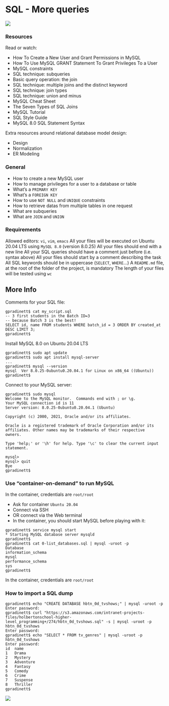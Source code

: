 # SQL - More queries
![](https://s3.amazonaws.com/intranet-projects-files/holbertonschool-higher-level_programming+/274/66988091.jpg)
### Resources

Read or watch:

- How To Create a New User and Grant Permissions in MySQL
- How To Use MySQL GRANT Statement To Grant Privileges To a User
- MySQL constraints
- SQL technique: subqueries
- Basic query operation: the join
- SQL technique: multiple joins and the distinct keyword
- SQL technique: join types
- SQL technique: union and minus
- MySQL Cheat Sheet
- The Seven Types of SQL Joins
- MySQL Tutorial
- SQL Style Guide
- MySQL 8.0 SQL Statement Syntax

Extra resources around relational database model design:

- Design
- Normalization
- ER Modeling

### General

- How to create a new MySQL user
- How to manage privileges for a user to a database or table
- What’s a `PRIMARY KEY`
- What’s a `FOREIGN KEY`
- How to use `NOT NULL` and `UNIQUE` constraints
- How to retrieve datas from multiple tables in one request
- What are subqueries
- What are `JOIN` and `UNION`

### Requirements

Allowed editors: `vi`, `vim`, `emacs`
All your files will be executed on Ubuntu 20.04 LTS using `MySQL 8.0` (version 8.0.25)
All your files should end with a new line
All your SQL queries should have a comment just before (i.e. syntax above)
All your files should start by a comment describing the task
All SQL keywords should be in uppercase (`SELECT`, `WHERE`…)
A `README.md` file, at the root of the folder of the project, is mandatory
The length of your files will be tested using `wc`

## More Info

Comments for your SQL file:
```
gpradinett$ cat my_script.sql
-- 3 first students in the Batch ID=3
-- because Batch 3 is the best!
SELECT id, name FROM students WHERE batch_id = 3 ORDER BY created_at DESC LIMIT 3;
gpradinett$
```
Install MySQL 8.0 on Ubuntu 20.04 LTS
```
gpradinett$ sudo apt update
gpradinett$ sudo apt install mysql-server
...
gpradinett$ mysql --version
mysql  Ver 8.0.25-0ubuntu0.20.04.1 for Linux on x86_64 ((Ubuntu))
gpradinett$
```
Connect to your MySQL server:
```
gpradinett$ sudo mysql
Welcome to the MySQL monitor.  Commands end with ; or \g.
Your MySQL connection id is 11
Server version: 8.0.25-0ubuntu0.20.04.1 (Ubuntu)

Copyright (c) 2000, 2021, Oracle and/or its affiliates.

Oracle is a registered trademark of Oracle Corporation and/or its
affiliates. Other names may be trademarks of their respective
owners.

Type 'help;' or '\h' for help. Type '\c' to clear the current input statement.

mysql>
mysql> quit
Bye
gpradinett$
```

### Use “container-on-demand” to run MySQL

In the container, credentials are `root/root`

- Ask for container `Ubuntu 20.04`
- Connect via SSH
- OR connect via the Web terminal
- In the container, you should start MySQL before playing with it:
```
gpradinett$ service mysql start                                            	* Starting MySQL database server mysqld 
gpradinett$
gpradinett$ cat 0-list_databases.sql | mysql -uroot -p                     Database                                                                   information_schema                                                         mysql                                                                      performance_schema                                                         sys                    
gpradinett$
```
In the container, credentials are `root/root`

### How to import a SQL dump
```
gpradinett$ echo "CREATE DATABASE hbtn_0d_tvshows;" | mysql -uroot -p
Enter password: 
gpradinett$ curl "https://s3.amazonaws.com/intranet-projects-files/holbertonschool-higher-level_programming+/274/hbtn_0d_tvshows.sql" -s | mysql -uroot -p hbtn_0d_tvshows
Enter password: 
gpradinett$ echo "SELECT * FROM tv_genres" | mysql -uroot -p hbtn_0d_tvshows
Enter password: 
id  name
1   Drama
2   Mystery
3   Adventure
4   Fantasy
5   Comedy
6   Crime
7   Suspense
8   Thriller
gpradinett$
```
![](https://holbertonintranet.s3.amazonaws.com/uploads/medias/2020/3/bc2575fee3303b731031.png?X-Amz-Algorithm=AWS4-HMAC-SHA256&X-Amz-Credential=AKIARDDGGGOU5BHMTQX4%2F20220707%2Fus-east-1%2Fs3%2Faws4_request&X-Amz-Date=20220707T005121Z&X-Amz-Expires=86400&X-Amz-SignedHeaders=host&X-Amz-Signature=c4dd8fc0816b5d2547283047bd8c2a381855b643b7444538e69064c9b1e405fc)


